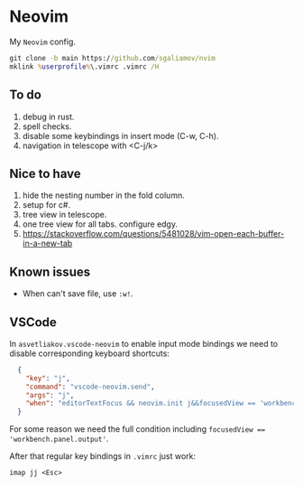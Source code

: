 # Neovim

My `Neovim` config.

``` cmd
git clone -b main https://github.com/sgaliamov/nvim
mklink %userprofile%\.vimrc .vimrc /H
```

## To do

1. debug in rust.
1. spell checks.
1. disable some keybindings in insert mode (C-w, C-h).
1. navigation in telescope with <C-j/k>

## Nice to have

1. hide the nesting number in the fold column.
1. setup for c#.
1. tree view in telescope.
1. one tree view for all tabs. configure edgy.
1. <https://stackoverflow.com/questions/5481028/vim-open-each-buffer-in-a-new-tab>

## Known issues

- When can't save file, use `:w!`.

## VSCode

In `asvetliakov.vscode-neovim` to enable input mode bindings we need to disable corresponding keyboard shortcuts:

``` json
  {
    "key": "j",
    "command": "vscode-neovim.send",
    "args": "j",
    "when": "editorTextFocus && neovim.init j&&focusedView == 'workbench.panel.output' &&  neovim.mode == 'insert'"
  }

```

For some reason we need the full condition including `focusedView == 'workbench.panel.output'`.

After that regular key bindings in `.vimrc`  just work:

``` vim
imap jj <Esc>
```
